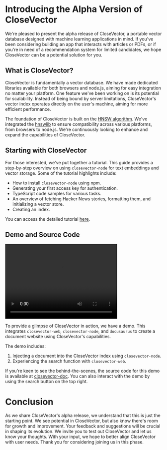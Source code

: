 # Introducing the Alpha Version of CloseVector

We're pleased to present the alpha release of CloseVector, a portable vector database designed with machine learning applications in mind. If you've been considering building an app that interacts with articles or PDFs, or if you're in need of a recommendation system for limited candidates, we hope CloseVector can be a potential solution for you.

## What is CloseVector?

CloseVector is fundamentally a vector database. We have made dedicated libraries available for both browsers and node.js, aiming for easy integration no matter your platform. One feature we've been working on is its potential for scalability. Instead of being bound by server limitations, CloseVector's vector index operates directly on the user's machine, aiming for more efficient performance.

The foundation of CloseVector is built on the [HNSW algorithm](https://arxiv.org/abs/1603.09320). We've integrated the [hnswlib](https://github.com/nmslib/hnswlib) to ensure compatibility across various platforms, from browsers to node.js. We're continuously looking to enhance and expand the capabilities of CloseVector.

## Starting with CloseVector

For those interested, we've put together a tutorial. This guide provides a step-by-step overview on using `closevector-node` for text embeddings and vector storage. Some of the tutorial highlights include:

- How to install `closevector-node` using npm.
- Generating your first access key for authentication.
- TypeScript code samples for various tasks.
- An overview of fetching Hacker News stories, formatting them, and initializing a vector store.
- Creating an index.

You can access the detailed tutorial [here](/docs/tutorial).

## Demo and Source Code

<video width="360" height="240" src="https://static.getmegaportal.com/closevector-alpha-1.mov" controls></video>

To provide a glimpse of CloseVector in action, we have a demo. This integrates `closevector-web`, `closevector-node`, and `docusaurus` to create a document website using CloseVector's capabilities.

The demo includes:

1. Injecting a document into the CloseVector index using `closevector-node`.
2. Experiencing the search function with `closevector-web`.

If you're keen to see the behind-the-scenes, the source code for this demo is available at [closevector-doc](https://github.com/MegaPortal/closevector-doc). You can also interact with the demo by using the search button on the top right.

# Conclusion

As we share CloseVector's alpha release, we understand that this is just the starting point. We see potential in CloseVector, but also know there's room for growth and improvement. Your feedback and suggestions will be crucial in shaping its evolution. We invite you to test out CloseVector and let us know your thoughts. With your input, we hope to better align CloseVector with user needs. Thank you for considering joining us in this phase.